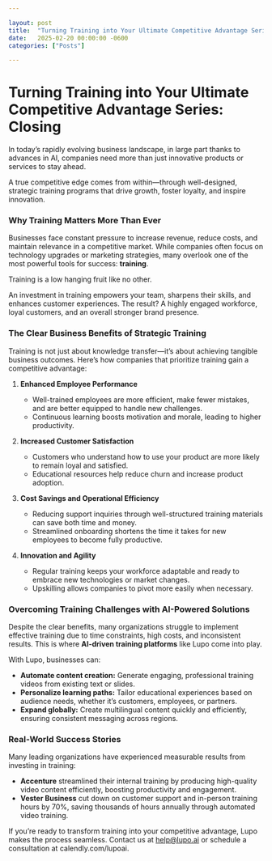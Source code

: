 ```yaml
---

layout: post
title:  "Turning Training into Your Ultimate Competitive Advantage Series: Linkedin Edition"
date:   2025-02-20 00:00:00 -0600
categories: ["Posts"] 

---
```


# Turning Training into Your Ultimate Competitive Advantage Series: Closing

In today’s rapidly evolving business landscape, in large part thanks to advances in AI, companies need more than just innovative products or services to stay ahead. 

A true competitive edge comes from within—through well-designed, strategic training programs that drive growth, foster loyalty, and inspire innovation.

### **Why Training Matters More Than Ever**

Businesses face constant pressure to increase revenue, reduce costs, and maintain relevance in a competitive market. While companies often focus on technology upgrades or marketing strategies, many overlook one of the most powerful tools for success: **training**. 

Training is a low hanging fruit like no other.

An investment in training empowers your team, sharpens their skills, and enhances customer experiences. The result? A highly engaged workforce, loyal customers, and an overall stronger brand presence.

### **The Clear Business Benefits of Strategic Training**

Training is not just about knowledge transfer—it’s about achieving tangible business outcomes. Here’s how companies that prioritize training gain a competitive advantage:

1. **Enhanced Employee Performance**
   - Well-trained employees are more efficient, make fewer mistakes, and are better equipped to handle new challenges.
   - Continuous learning boosts motivation and morale, leading to higher productivity.

2. **Increased Customer Satisfaction**
   - Customers who understand how to use your product are more likely to remain loyal and satisfied.
   - Educational resources help reduce churn and increase product adoption.

3. **Cost Savings and Operational Efficiency**
   - Reducing support inquiries through well-structured training materials can save both time and money.
   - Streamlined onboarding shortens the time it takes for new employees to become fully productive.

4. **Innovation and Agility**
   - Regular training keeps your workforce adaptable and ready to embrace new technologies or market changes.
   - Upskilling allows companies to pivot more easily when necessary.

### **Overcoming Training Challenges with AI-Powered Solutions**

Despite the clear benefits, many organizations struggle to implement effective training due to time constraints, high costs, and inconsistent results. This is where **AI-driven training platforms** like Lupo come into play.

With Lupo, businesses can:

- **Automate content creation:** Generate engaging, professional training videos from existing text or slides.
- **Personalize learning paths:** Tailor educational experiences based on audience needs, whether it’s customers, employees, or partners.
- **Expand globally:** Create multilingual content quickly and efficiently, ensuring consistent messaging across regions.
 
### **Real-World Success Stories**

Many leading organizations have experienced measurable results from investing in training:

- **Accenture** streamlined their internal training by producing high-quality video content efficiently, boosting productivity and engagement.
- **Vester Business** cut down on customer support and in-person training hours by 70%, saving thousands of hours annually through automated video training.


If you’re ready to transform training into your competitive advantage, Lupo makes the process seamless. Contact us at help@lupo.ai or schedule a consultation at calendly.com/lupoai.

